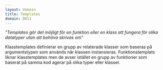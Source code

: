 ```yaml
---
layout: domain
title: Templates
domain: D011
---
```


_"Templates gör det möjligt för en funktion eller en klass att fungera för olika datatyper utan att behöva skrivas om"_

Klasstemplates definierar en grupp av relaterade klasser som baseras på argumentstypen som används när klassen instansieras. Funktionstemplats liknar klasstemplates men de avser istället en grupp av funktioner som baserat på samma kod agerar på olika typer eller klasser.